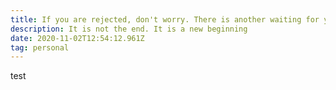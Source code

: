 ```yaml
---
title: If you are rejected, don't worry. There is another waiting for you
description: It is not the end. It is a new beginning
date: 2020-11-02T12:54:12.961Z
tag: personal
---
```

test